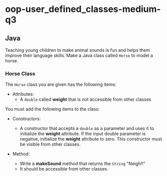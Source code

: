 # oop-user_defined_classes-medium-q3

## Java

Teaching young children to make animal sounds is fun and helps them 
improve their language skills. Make a Java class called `Horse`
to model a horse.

### Horse Class

The `Horse` class you are given has the following items:

- Attributes:
    - A `double` called **weight** that is not accessible from other classes

You must add the following items to the class:

- Constructors:
    - A constructor that accepts a `double` as a parameter and uses it to initialize the **weight** attribute. If the input double parameter is negative, initialize the **weight** attribute to zero. This constructor must be visible from other classes.
    
- Method:
    - Write a **makeSound** method that returns the `String` "Neigh!!"
    - It should be accessible from other classes.
